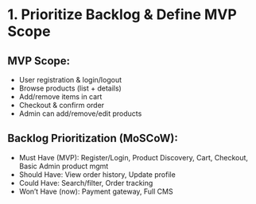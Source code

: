 # 1. Prioritize Backlog & Define MVP Scope

## MVP Scope:
   - User registration & login/logout
   - Browse products (list + details)
   - Add/remove items in cart
   - Checkout & confirm order
   - Admin can add/remove/edit products

## Backlog Prioritization (MoSCoW):
   - Must Have (MVP): Register/Login, Product Discovery, Cart, Checkout, Basic Admin product mgmt
   - Should Have: View order history, Update profile
   - Could Have: Search/filter, Order tracking
   - Won’t Have (now): Payment gateway, Full CMS

